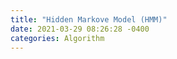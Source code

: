 ```yaml
---
title: "Hidden Markove Model (HMM)"
date: 2021-03-29 08:26:28 -0400
categories: Algorithm 
---
```


